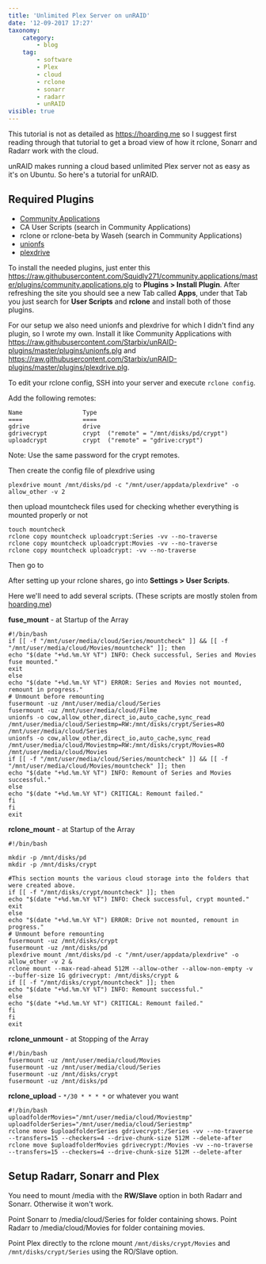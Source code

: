 ```yaml
---
title: 'Unlimited Plex Server on unRAID'
date: '12-09-2017 17:27'
taxonomy:
    category:
        - blog
    tag:
        - software
        - Plex
        - cloud
        - rclone
        - sonarr
        - radarr
        - unRAID
visible: true
---
```


This tutorial is not as detailed as https://hoarding.me so I suggest first reading through that tutorial to get a broad view of how it rclone, Sonarr and Radarr work with the cloud.

unRAID makes running a cloud based unlimited Plex server not as easy as it's on Ubuntu. So here's a tutorial for unRAID.


## Required Plugins

- [Community Applications](https://forums.lime-technology.com/topic/38582-plug-in-community-applications)
- CA User Scripts (search in Community Applications)
- rclone or rclone-beta by Waseh (search in Community Applications)
- [unionfs](https://raw.githubusercontent.com/Starbix/unRAID-plugins/master/plugins/unionfs.plg)
- [plexdrive](https://raw.githubusercontent.com/Starbix/unRAID-plugins/master/plugins/plexdrive.plg)

To install the needed plugins, just enter this https://raw.githubusercontent.com/Squidly271/community.applications/master/plugins/community.applications.plg to **Plugins > Install Plugin**.
After refreshing the site you should see a new Tab called **Apps**, under that Tab you just search for **User Scripts** and **rclone** and install both of those plugins.

For our setup we also need unionfs and plexdrive for which I didn't find any plugin, so I wrote my own. Install it like Community Applications with https://raw.githubusercontent.com/Starbix/unRAID-plugins/master/plugins/unionfs.plg and https://raw.githubusercontent.com/Starbix/unRAID-plugins/master/plugins/plexdrive.plg.


To edit your rclone config, SSH into your server and execute `rclone config`.

Add the following remotes:
```
Name                 Type
====                 ====
gdrive               drive
gdrivecrypt          crypt	("remote" = "/mnt/disks/pd/crypt")
uploadcrypt          crypt	("remote" = "gdrive:crypt")
```
Note: Use the same password for the crypt remotes.

Then create the config file of plexdrive using
```
plexdrive mount /mnt/disks/pd -c "/mnt/user/appdata/plexdrive" -o allow_other -v 2
```
then upload mountcheck files used for checking whether everything is mounted properly or not
```
touch mountcheck
rclone copy mountcheck uploadcrypt:Series -vv --no-traverse
rclone copy mountcheck uploadcrypt:Movies -vv --no-traverse
rclone copy mountcheck uploadcrypt: -vv --no-traverse

```
Then go to 

After setting up your rclone shares, go into **Settings > User Scripts**.

Here we'll need to add several scripts. 
(These scripts are mostly stolen from [hoarding.me](https://hoarding.me))

**fuse_mount** - at Startup of the Array
```
#!/bin/bash
if [[ -f "/mnt/user/media/cloud/Series/mountcheck" ]] && [[ -f "/mnt/user/media/cloud/Movies/mountcheck" ]]; then
echo "$(date "+%d.%m.%Y %T") INFO: Check successful, Series and Movies fuse mounted."
exit
else
echo "$(date "+%d.%m.%Y %T") ERROR: Series and Movies not mounted, remount in progress."
# Unmount before remounting
fusermount -uz /mnt/user/media/cloud/Series
fusermount -uz /mnt/user/media/cloud/Filme
unionfs -o cow,allow_other,direct_io,auto_cache,sync_read /mnt/user/media/cloud/Seriestmp=RW:/mnt/disks/crypt/Series=RO /mnt/user/media/cloud/Series
unionfs -o cow,allow_other,direct_io,auto_cache,sync_read /mnt/user/media/cloud/Moviestmp=RW:/mnt/disks/crypt/Movies=RO /mnt/user/media/cloud/Movies
if [[ -f "/mnt/user/media/cloud/Series/mountcheck" ]] && [[ -f "/mnt/user/media/cloud/Movies/mountcheck" ]]; then
echo "$(date "+%d.%m.%Y %T") INFO: Remount of Series and Movies successful."
else
echo "$(date "+%d.%m.%Y %T") CRITICAL: Remount failed."
fi
fi
exit
``` 
**rclone_mount** - at Startup of the Array
```
#!/bin/bash

mkdir -p /mnt/disks/pd
mkdir -p /mnt/disks/crypt

#This section mounts the various cloud storage into the folders that were created above.
if [[ -f "/mnt/disks/crypt/mountcheck" ]]; then
echo "$(date "+%d.%m.%Y %T") INFO: Check successful, crypt mounted."
exit
else
echo "$(date "+%d.%m.%Y %T") ERROR: Drive not mounted, remount in progress."
# Unmount before remounting
fusermount -uz /mnt/disks/crypt
fusermount -uz /mnt/disks/pd
plexdrive mount /mnt/disks/pd -c "/mnt/user/appdata/plexdrive" -o allow_other -v 2 &
rclone mount --max-read-ahead 512M --allow-other --allow-non-empty -v --buffer-size 1G gdrivecrypt: /mnt/disks/crypt &
if [[ -f "/mnt/disks/crypt/mountcheck" ]]; then
echo "$(date "+%d.%m.%Y %T") INFO: Remount successful."
else
echo "$(date "+%d.%m.%Y %T") CRITICAL: Remount failed."
fi
fi
exit
```

**rclone_unmount** - at Stopping of the Array
```
#!/bin/bash
fusermount -uz /mnt/user/media/cloud/Movies
fusermount -uz /mnt/user/media/cloud/Series
fusermount -uz /mnt/disks/crypt
fusermount -uz /mnt/disks/pd
``` 

**rclone_upload** - `*/30 * * * *` or whatever you want
```
#!/bin/bash
uploadfolderMovies="/mnt/user/media/cloud/Moviestmp" 
uploadfolderSeries="/mnt/user/media/cloud/Seriestmp" 
rclone move $uploadfolderSeries gdrivecrypt:/Series -vv --no-traverse --transfers=15 --checkers=4 --drive-chunk-size 512M --delete-after
rclone move $uploadfolderMovies gdrivecrypt:/Movies -vv --no-traverse --transfers=15 --checkers=4 --drive-chunk-size 512M --delete-after
```


## Setup Radarr, Sonarr and Plex

You need to mount /media with the **RW/Slave** option in both Radarr and Sonarr. Otherwise it won't work.

Point Sonarr to /media/cloud/Series for folder containing shows.
Point Radarr to /media/cloud/Movies for folder containing movies.

Point Plex directly to the rclone mount `/mnt/disks/crypt/Movies` and `/mnt/disks/crypt/Series` using the RO/Slave option.